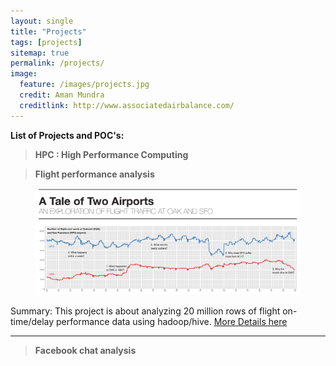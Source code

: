 ```yaml
---
layout: single
title: "Projects"
tags: [projects]
sitemap: true
permalink: /projects/
image:
  feature: /images/projects.jpg
  credit: Aman Mundra
  creditlink: http://www.associatedairbalance.com/
---
```


**List of Projects and POC's:**


> **HPC : High Performance Computing**

> **Flight performance analysis**

<figure>
    <a href="/images/flight_analysis_TaleOf2Cities.jpg"><img src="/images/flight_analysis_TaleOf2Cities.jpg"></a>
</figure>

Summary: This project is about analyzing 20 million rows of flight on-time/delay performance data using hadoop/hive.
[More Details here](http://mundra-aman.github.io/flight-analysis/)

___

> **Facebook chat analysis**
> 
>